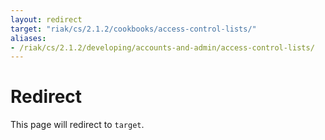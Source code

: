 ```yaml
---
layout: redirect
target: "riak/cs/2.1.2/cookbooks/access-control-lists/"
aliases:
- /riak/cs/2.1.2/developing/accounts-and-admin/access-control-lists/
---
```


# Redirect

This page will redirect to `target`.
